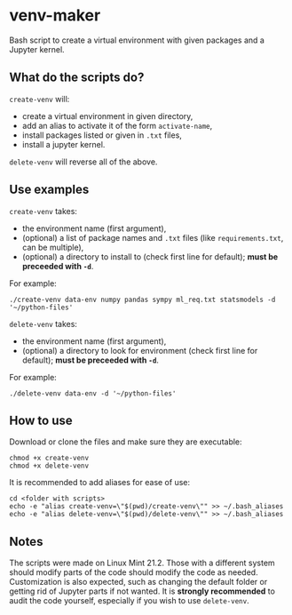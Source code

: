 # venv-maker
Bash script to create a virtual environment with given packages and a Jupyter kernel.

## What do the scripts do?
`create-venv` will:
- create a virtual environment in given directory,
- add an alias to activate it of the form `activate-name`,
- install packages listed or given in `.txt` files,
- install a jupyter kernel.

`delete-venv` will reverse all of the above.

## Use examples
`create-venv` takes:
- the environment name (first argument),
- (optional) a list of package names and `.txt` files (like `requirements.txt`, can be multiple),
- (optional) a directory to install to (check first line for default); **must be preceeded with `-d`**.

For example:
```
./create-venv data-env numpy pandas sympy ml_req.txt statsmodels -d '~/python-files'
```

`delete-venv` takes:
- the environment name (first argument),
-  (optional) a directory to look for environment (check first line for default); **must be preceeded with `-d`**.

For example:
```
./delete-venv data-env -d '~/python-files'
```

## How to use
Download or clone the files and make sure they are executable:
```
chmod +x create-venv
chmod +x delete-venv
```
It is recommended to add aliases for ease of use:
```
cd <folder with scripts>
echo -e "alias create-venv=\"$(pwd)/create-venv\"" >> ~/.bash_aliases
echo -e "alias delete-venv=\"$(pwd)/delete-venv\"" >> ~/.bash_aliases
```

## Notes
The scripts were made on Linux Mint 21.2. Those with a different system should modify parts of the code should modify the code as needed. Customization is also expected, such as changing the default folder or getting rid of Jupyter parts if not wanted. It is **strongly recommended** to audit the code yourself, especially if you wish to use `delete-venv`.
